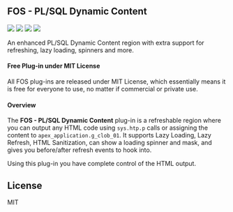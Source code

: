 ## FOS - PL/SQL Dynamic Content

![](https://img.shields.io/badge/Plug--in_Type-Region-orange.svg) ![](https://img.shields.io/badge/APEX-19.2-success.svg) ![](https://img.shields.io/badge/APEX-20.1-success.svg) ![](https://img.shields.io/badge/APEX-20.2-success.svg)

An enhanced PL/SQL Dynamic Content region with extra support for refreshing, lazy loading, spinners and more.
<h4>Free Plug-in under MIT License</h4>
<p>
All FOS plug-ins are released under MIT License, which essentially means it is free for everyone to use, no matter if commercial or private use.
</p>
<h4>Overview</h4>
<p>
    The <strong>FOS - PL/SQL Dynamic Content</strong> plug-in is a refreshable region where you can output any HTML code using <code>sys.htp.p</code> calls or assigning the content to <code>apex_application.g_clob_01</code>. It supports Lazy Loading, Lazy Refresh, HTML Sanitization, can show a loading spinner and mask, and gives you before/after refresh events to hook into.
</p>
<p>
    Using this plug-in you have complete control of the HTML output.
</p>

## License

MIT

